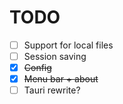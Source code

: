 # TODO 

- [ ] Support for local files
- [ ] Session saving
- [x] <s>Config</s>
- [x] <s>Menu bar + about</s>
- [ ] Tauri rewrite?
